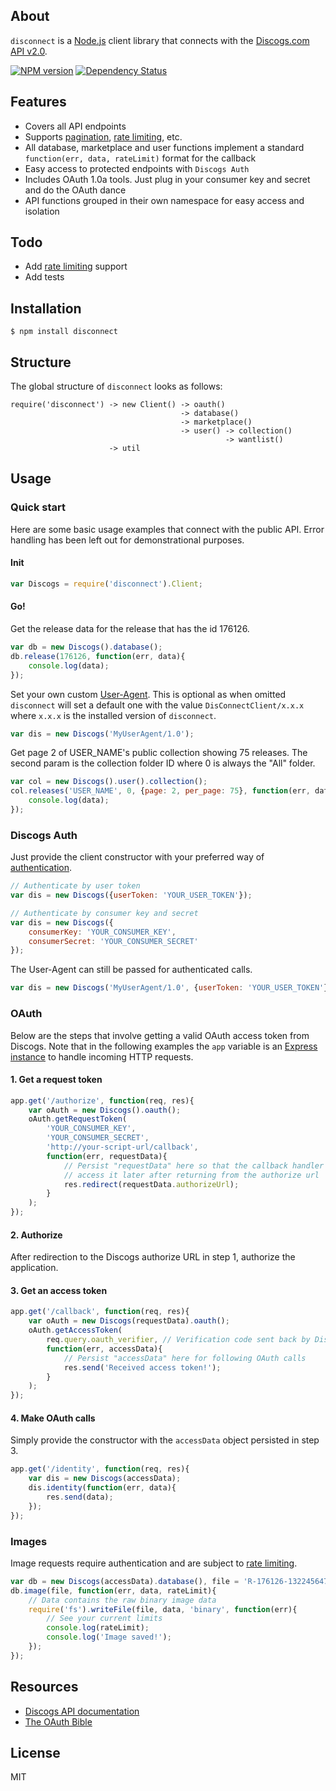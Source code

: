 ## About

`disconnect` is a [Node.js](http://www.nodejs.org) client library that connects with the [Discogs.com API v2.0](http://www.discogs.com/developers/).

[![NPM version](https://badge.fury.io/js/disconnect.svg)](http://badge.fury.io/js/disconnect) [![Dependency Status](https://david-dm.org/bartve/disconnect.png)](https://david-dm.org/bartve/disconnect)

## Features

  * Covers all API endpoints
  * Supports [pagination](http://www.discogs.com/developers/#page:home,header:home-pagination), [rate limiting](http://www.discogs.com/developers/#page:home,header:home-rate-limiting), etc.
  * All database, marketplace and user functions implement a standard `function(err, data, rateLimit)` format for the callback
  * Easy access to protected endpoints with `Discogs Auth`
  * Includes OAuth 1.0a tools. Just plug in your consumer key and secret and do the OAuth dance
  * API functions grouped in their own namespace for easy access and isolation
  
## Todo

  * Add [rate limiting](http://www.discogs.com/developers/accessing.html#rate-limiting) support
  * Add tests

## Installation

`$ npm install disconnect`

## Structure
The global structure of `disconnect` looks as follows:
```
require('disconnect') -> new Client() -> oauth()
									  -> database()
                                      -> marketplace()
                                      -> user() -> collection()
                                                -> wantlist()
                      -> util
```

## Usage

### Quick start
Here are some basic usage examples that connect with the public API. Error handling has been left out for demonstrational purposes.

#### Init

```javascript
var Discogs = require('disconnect').Client;
```
#### Go!

Get the release data for the release that has the id 176126.
```javascript
var db = new Discogs().database();
db.release(176126, function(err, data){
	console.log(data);
});
```

Set your own custom [User-Agent](http://www.discogs.com/developers/accessing.html#required-headers). This is optional as when omitted `disconnect` will set a default one with the value `DisConnectClient/x.x.x` where `x.x.x` is the installed version of `disconnect`.
```javascript
var dis = new Discogs('MyUserAgent/1.0');
```

Get page 2 of USER_NAME's public collection showing 75 releases.
The second param is the collection folder ID where 0 is always the "All" folder.
```javascript
var col = new Discogs().user().collection();
col.releases('USER_NAME', 0, {page: 2, per_page: 75}, function(err, data){
	console.log(data);
});
```

### Discogs Auth
Just provide the client constructor with your preferred way of [authentication](http://www.discogs.com/developers/#page:authentication).
```javascript
// Authenticate by user token
var dis = new Discogs({userToken: 'YOUR_USER_TOKEN'});

// Authenticate by consumer key and secret
var dis = new Discogs({
	consumerKey: 'YOUR_CONSUMER_KEY', 
	consumerSecret: 'YOUR_CONSUMER_SECRET'
});
```

The User-Agent can still be passed for authenticated calls.
```javascript
var dis = new Discogs('MyUserAgent/1.0', {userToken: 'YOUR_USER_TOKEN'});
```

### OAuth
Below are the steps that involve getting a valid OAuth access token from Discogs. Note that in the following examples the `app` variable is an [Express instance](http://expressjs.com/starter/hello-world.html) to handle incoming HTTP requests.

#### 1. Get a request token
```javascript
app.get('/authorize', function(req, res){
	var oAuth = new Discogs().oauth();
	oAuth.getRequestToken(
		'YOUR_CONSUMER_KEY', 
		'YOUR_CONSUMER_SECRET', 
		'http://your-script-url/callback', 
		function(err, requestData){
			// Persist "requestData" here so that the callback handler can 
			// access it later after returning from the authorize url
			res.redirect(requestData.authorizeUrl);
		}
	);
});
```
#### 2. Authorize
After redirection to the Discogs authorize URL in step 1, authorize the application.

#### 3. Get an access token
```javascript
app.get('/callback', function(req, res){
	var oAuth = new Discogs(requestData).oauth();
	oAuth.getAccessToken(
		req.query.oauth_verifier, // Verification code sent back by Discogs
		function(err, accessData){
			// Persist "accessData" here for following OAuth calls 
			res.send('Received access token!');
		}
	);
});
```

#### 4. Make OAuth calls
Simply provide the constructor with the `accessData` object persisted in step 3.
```javascript
app.get('/identity', function(req, res){
	var dis = new Discogs(accessData);
	dis.identity(function(err, data){
		res.send(data);
	});
});
```

### Images
Image requests require authentication and are subject to [rate limiting](http://www.discogs.com/developers/accessing.html#rate-limiting).
```javascript
var db = new Discogs(accessData).database(), file = 'R-176126-1322456477.jpeg';
db.image(file, function(err, data, rateLimit){
	// Data contains the raw binary image data
	require('fs').writeFile(file, data, 'binary', function(err){
		// See your current limits
		console.log(rateLimit);
		console.log('Image saved!');
	});
});
```

## Resources

  * [Discogs API documentation](http://www.discogs.com/developers/)
  * [The OAuth Bible](http://oauthbible.com/)

## License

MIT